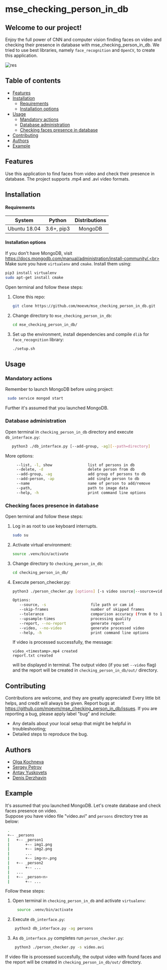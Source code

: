# mse_checking_person_in_db
## Welcome to our project!
Enjoy the full power of CNN and computer vision finding faces on video and checking their presence in database with mse_checking_person_in_db.
We tried to use best libraries, namely `face_recognition` and `OpenCV`, to create this application.

![res](https://user-images.githubusercontent.com/31550284/71313346-a43e1a00-2448-11ea-855a-24212cbf605a.gif)

## Table of contents
- [Features](#Features)
- [Installation](#Installation)
  * [Requirements](#Requirements)
  * [Installation options](#Installation-options)
- [Usage](#Usage)
  * [Mandatory actions](#Mandatory-actions)
  * [Database administration](#Database-administration)
  * [Checking faces presence in database](#Checking-faces-presence-in-database)
- [Contributing](#Contributing)
- [Authors](#Authors)
- [Example](#Example)

## Features
Use this application to find faces from video and check their presence in database. The project supports .mp4 and .avi video formats.

## Installation
#### Requirements
| System | Python | Distributions
| :---: | :---: |:---: |
| Ubuntu 18.04 | 3.6+, pip3 | MongoDB

#### Installation options
If you don't have MongoDB, visit https://docs.mongodb.com/manual/administration/install-community/.<br>
Make sure you have `virtualenv` and `cmake`.
Install them using:
   ```bash
   pip3 install virtualenv
   sudo apt-get install cmake
   ```
Open terminal and follow these steps:
1. Clone this repo:
    ```bash
    git clone https://github.com/moevm/mse_checking_person_in_db.git
    ```
2. Change directory to `mse_checking_person_in_db`:
    ```bash
    cd mse_checking_person_in_db/
    ```
3. Set up the environment, install dependencies and compile `dlib` for `face_recognition` library:
    ```bash
    ./setup.sh
    ```
## Usage

### Mandatory actions
Remember to launch MongoDB before using project:
   ```bash
    sudo service mongod start
   ```
Further it's assumed that you launched MongoDB.

### Database administration

Open terminal in `checking_person_in_db` directory and execute `db_interface.py`:
   ```bash
      python3 ./db_interface.py [--add-group, -ag][--path=directory]
   ```
More options:
   ```bash
        --list, -l, show                list of persons in db
        --delete, -d                    delete person from db
        --add-group, -ag                add group of persons to db
        --add-person, -ap               add single person to db
        --name                          name of person to add/remove
        --path,                         path to image data
        --help, -h                      print command line options
   ```
     
### Checking faces presence in database
   
Open terminal and follow these steps:
1. Log in as root to use keyboard interrupts.
    
    ```bash
    sudo su
    ```
    
2. Activate virtual environment:

    ```bash
    source .venv/bin/activate
    ```

3. Change directory to `checking_person_in_db`:
    ```bash
    cd checking_person_in_db/
    ```

4. Execute person_checker.py:
     ```bash
     python3 ./person_checker.py [options] [-s video source|--source=video source]
   
    Options:
        --source, -s                    file path or cam id
        --skip-frames                   number of skipped frames
        --tolerance                     comparison accuracy (from 0 to 1)
        --upsample-times                processing quality
        --report, --no-report           generate report
        --video, --no-video             generate processed video
        --help, -h                      print command line options
     ```
     If video is processed successfully, the message:

     ```
     video_<timestamp>.mp4 created
     report.txt created
     ```

     will be displayed in terminal. The output video (if you set `--video` flag) and the report will be created in `checking_person_in_db/out/`
     directory.

## Contributing
Contributions are welcome, and they are greatly appreciated! Every little bit helps, and credit will always be given.
Report bugs at https://github.com/moevm/mse_checking_person_in_db/issues.
If you are reporting a bug, please apply label "bug" and  include:
* Any details about your local setup that might be helpful in troubleshooting;
* Detailed steps to reproduce the bug.

## Authors
* [Olga Kochneva](https://github.com/OlgaKochneva)
* [Sergey Petrov](https://github.com/SuperSolik)
* [Antay Yuskovets](https://github.com/VeselAbaya)
* [Denis Derzhavin](https://github.com/Derzhavin)  

## Example
It's assumed that you launched MongoDB.
Let's create database and check faces presence on video.<br>
Suppose you have video file "video.avi" and `persons` directory tree as below:
   ```bash
    .
    +-- _persons
    |   +-- _person1
    |       +-- img1.png
    |       +-- img2.png
    |       ...
    |       +-- img<n>.png
    |   +-- _person2
    |       +-- ...
    |   ...
    |   +-- _person<n>
    |       +-- ...
   ```
Follow these steps:
1. Open terminal in `checking_person_in_db` and activate `virtualenv`:

   ```bash
     source .venv/bin/activate
   ```
2. Execute `db_interface.py`:

   ```bash
    python3 db_interface.py -ag persons
   ```
3. As `db_interface.py` completes run `person_checker.py`:

   ```bash
    python3 ./person_checker.py -s video.avi 
   ```
If video file is processed succesfully, the output video with found faces
and the report will be created in `checking_person_in_db/out/` directory.


